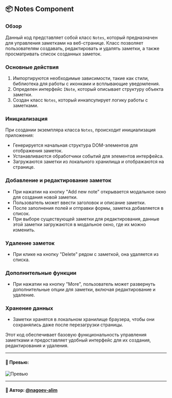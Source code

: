 ## 📦 Notes  Component

### Обзор
Данный код представляет собой класс `Notes`, который предназначен для управления заметками на веб-странице. Класс позволяет пользователям создавать, редактировать и удалять заметки, а также просматривать список созданных заметок.

### Основные действия

1. Импортируются необходимые зависимости, такие как стили, библиотека для работы с иконками и всплывающие уведомления.
2. Определен интерфейс `INote`, который описывает структуру объекта заметки.
3. Создан класс `Notes`, который инкапсулирует логику работы с заметками.

### Инициализация

При создании экземпляра класса `Notes`, происходит инициализация приложения:

- Генерируется начальная структура DOM-элементов для отображения заметок.
- Устанавливаются обработчики событий для элементов интерфейса.
- Загружаются заметки из локального хранилища и отображаются на странице.

### Добавление и редактирование заметок

- При нажатии на кнопку "Add new note" открывается модальное окно для создания новой заметки.
- Пользователь может ввести заголовок и описание заметки.
- После заполнения полей и отправки формы, заметка добавляется в список.
- При выборе существующей заметки для редактирования, данные этой заметки загружаются в модальное окно, где их можно изменить.

### Удаление заметок

- При клике на кнопку "Delete" рядом с заметкой, она удаляется из списка.

### Дополнительные функции

- При нажатии на кнопку "More", пользователь может развернуть дополнительные опции для заметки, включая редактирование и удаление.

### Хранение данных

- Заметки хранятся в локальном хранилище браузера, чтобы они сохранялись даже после перезагрузки страницы.

Этот код обеспечивает базовую функциональность управления заметками и предоставляет удобный интерфейс для их создания, редактирования и удаления.


---

#### 🌄 Превью:

![Превью](https://lh3.googleusercontent.com/drive-viewer/AITFw-y96xQeW4C6rmnQo21KnIsTaOtnKJKUOMZd0TPof6mRjDG-VnqIFgzutTp3nrXQj6Q5uxIqbJ0ByvQNcCn8CsFhrDkU7w=s1600)


-----

#### 🙌 Автор: [@nagoev-alim](https://github.com/nagoev-alim)

